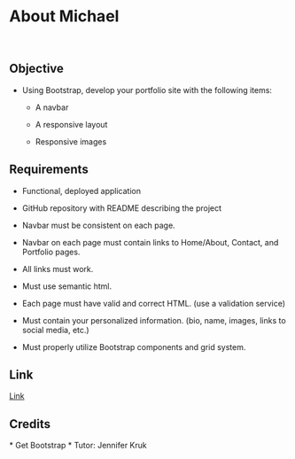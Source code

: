 <h1>About Michael</h1>
<br>

<h2>Objective</h2>

* Using Bootstrap, develop your portfolio site with the following items:

   * A navbar

   * A responsive layout

   * Responsive images

<h2>Requirements</h2>

* Functional, deployed application

* GitHub repository with README describing the project

* Navbar must be consistent on each page.

* Navbar on each page must contain links to Home/About, Contact, and Portfolio pages.

* All links must work.

* Must use semantic html.

* Each page must have valid and correct HTML. (use a validation service)

* Must contain your personalized information. (bio, name, images, links to social media, etc.)

* Must properly utilize Bootstrap components and grid system.

<h2>Link</h2>
<a href="">Link</a>

<h2>Credits</h2>
* Get Bootstrap
* Tutor: Jennifer Kruk